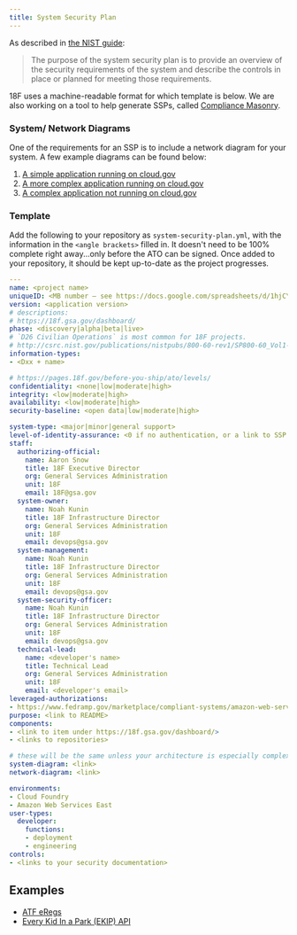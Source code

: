 ```yaml
---
title: System Security Plan
---
```


As described in [the NIST guide](http://csrc.nist.gov/publications/nistpubs/800-18-Rev1/sp800-18-Rev1-final.pdf#page=7):

> The purpose of the system security plan is to provide an overview of the security requirements of the system and describe the controls in place or planned for meeting those requirements.

18F uses a machine-readable format for which template is below. We are also working on a tool to help generate SSPs, called [Compliance Masonry](https://github.com/opencontrol/compliance-masonry).

### System/ Network Diagrams

One of the requirements for an SSP is to include a network diagram for your system. A few example diagrams can be found below:

1. [A simple application running on cloud.gov](https://docs.google.com/drawings/d/1f7y1nAkNfFX0MuHNB11z6bNCoNohQJ5f4s4xLr4zxds/edit)
1. [A more complex application running on cloud.gov](https://docs.google.com/drawings/d/1LomjFFPlpIrO4i5H13ECJFVLCQ2i-nvJhiyd6IyUQYg/edit)
1. [A complex application not running on cloud.gov](https://docs.google.com/drawings/d/10cH-OUB1NWzCI0v9LPzm7AXCfrHXNkDgnae-7hcUFu8/edit)

### Template

Add the following to your repository as `system-security-plan.yml`, with the information in the `<angle brackets>` filled in. It doesn't need to be 100% complete right away...only before the ATO can be signed. Once added to your repository, it should be kept up-to-date as the project progresses.

```yaml
---
name: <project name>
uniqueID: <MB number – see https://docs.google.com/spreadsheets/d/1hjCYIskgD_x_MI1ehXoiz2Qvsyxj1yK3fxabkezMPiE/edit#gid=0>
version: <application version>
# descriptions:
# https://18f.gsa.gov/dashboard/
phase: <discovery|alpha|beta|live>
# `D26 Civilian Operations` is most common for 18F projects.
# http://csrc.nist.gov/publications/nistpubs/800-60-rev1/SP800-60_Vol1-Rev1.pdf#page=23
information-types:
- <Dxx + name>

# https://pages.18f.gov/before-you-ship/ato/levels/
confidentiality: <none|low|moderate|high>
integrity: <low|moderate|high>
availability: <low|moderate|high>
security-baseline: <open data|low|moderate|high>

system-type: <major|minor|general support>
level-of-identity-assurance: <0 if no authentication, or a link to SSP of the forthcoming identity system>
staff:
  authorizing-official:
    name: Aaron Snow
    title: 18F Executive Director
    org: General Services Administration
    unit: 18F
    email: 18F@gsa.gov
  system-owner:
    name: Noah Kunin
    title: 18F Infrastructure Director
    org: General Services Administration
    unit: 18F
    email: devops@gsa.gov
  system-management:
    name: Noah Kunin
    title: 18F Infrastructure Director
    org: General Services Administration
    unit: 18F
    email: devops@gsa.gov
  system-security-officer:
    name: Noah Kunin
    title: 18F Infrastructure Director
    org: General Services Administration
    unit: 18F
    email: devops@gsa.gov
  technical-lead:
    name: <developer's name>
    title: Technical Lead
    org: General Services Administration
    unit: 18F
    email: <developer's email>
leveraged-authorizations:
- https://www.fedramp.gov/marketplace/compliant-systems/amazon-web-services-aws-eastwest-us-public-cloud/
purpose: <link to README>
components:
- <link to item under https://18f.gsa.gov/dashboard/>
- <links to repositories>

# these will be the same unless your architecture is especially complex
system-diagram: <link>
network-diagram: <link>

environments:
- Cloud Foundry
- Amazon Web Services East
user-types:
  developer:
    functions:
    - deployment
    - engineering
controls:
- <links to your security documentation>
```

## Examples

* [ATF eRegs](https://github.com/18F/atf-eregs/blob/master/system-security-plan.yml)
* [Every Kid In a Park (EKIP) API](https://github.com/18F/ekip-api/blob/master/system-security-plan.yml)
